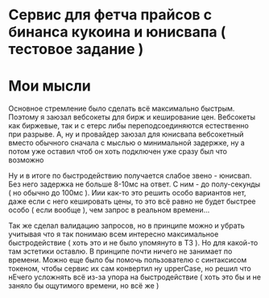 # Cервис для фетча прайсов с бинанса кукоина и юнисвапа ( тестовое задание )

# Мои мысли

Основное стремление было сделать всё максимально быстрым. Поэтому я заюзал вебсокеты для бирж и кеширование цен. Вебсокеты как биржевые, так и с етерс либы переподсоединяются естественно при разрыве. А, ну и провайдер заюзал для юнисвапа вебсокетный вместо обычного сначала с мыслью о минимальной задержке, ну а потом уже оставил чтоб он хоть подключен уже сразу был что возможно

Ну и в итоге по быстродействию получается слабое звено - юнисвап. Без него задержка не больше 8-10мс на ответ. С ним - до полу-секунды ( но обычно до 100мс ). Иии как-то это решить особо вариантов нет, даже если с него кешировать цены, то это всё равно не будет быстрее особо ( если вообще ), чем запрос в реальном времени...

Так же сделал валидацию запросов, но в принципе можно и убрать учитывая что я так понимаю всем интересно максимальное быстродействие ( хоть это и не было упомянуто в ТЗ ). Но для какой-то там эстетики оставлю. В принципе почти ничего не занимает по времени. Можно еще было бы помочь пользователю с синтаксисом токеном, чтобы сервис их сам конвертил ну upperCase, но решил что нЕчего усложнять всё из-за упора на быстродействие ( хоть это бы и не заняло бы ощутимого времени, но всё же )
